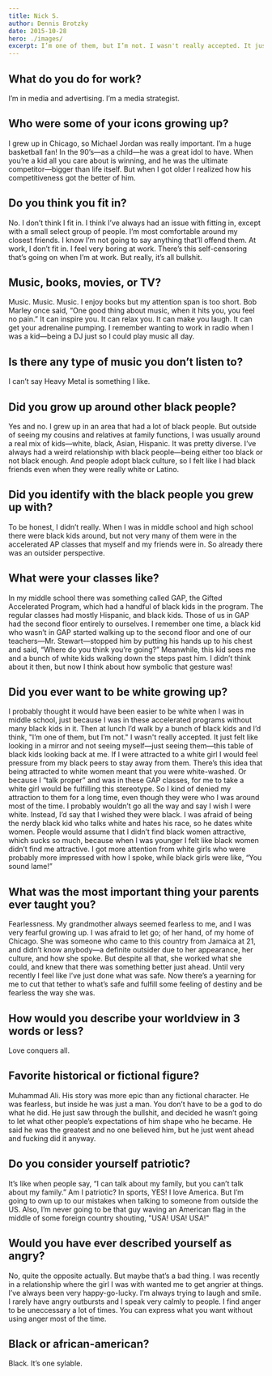 ```yaml
---
title: Nick S.
author: Dennis Brotzky
date: 2015-10-28
hero: ./images/
excerpt: I’m one of them, but I’m not. I wasn't really accepted. It just felt like looking in a mirror and not seeing myself—just seeing them—this table of black kids looking back at me.
---
```

## What do you do for work?

I’m in media and advertising. I’m a media strategist.

 
## Who were some of your icons growing up?

I grew up in Chicago, so Michael Jordan was really important. I’m a huge basketball fan! In the 90’s—as a child—he was a great idol to have. When you’re a kid all you care about is winning, and he was the ultimate competitor—bigger than life itself. But when I got older I realized how his competitiveness got the better of him.

 
## Do you think you fit in?

No. I don’t think I fit in. I think I’ve always had an issue with fitting in, except with a small select group of people. I’m most comfortable around my closest friends. I know I’m not going to say anything that’ll offend them. At work, I don’t fit in. I feel very boring at work. There’s this self-censoring that’s going on when I’m at work. But really, it’s all bullshit.

 
## Music, books, movies, or TV?

Music. Music. Music. I enjoy books but my attention span is too short. Bob Marley once said, “One good thing about music, when it hits you, you feel no pain.” It can inspire you. It can relax you. It can make you laugh. It can get your adrenaline pumping. I remember wanting to work in radio when I was a kid—being a DJ just so I could play music all day.

 
## Is there any type of music you don’t listen to?

I can’t say Heavy Metal is something I like.

 
## Did you grow up around other black people?

Yes and no. I grew up in an area that had a lot of black people. But outside of seeing my cousins and relatives at family functions, I was usually around a real mix of kids—white, black, Asian, Hispanic. It was pretty diverse. I’ve always had a weird relationship with black people—being either too black or not black enough. And people adopt black culture, so I felt like I had black friends even when they were really white or Latino.

 
## Did you identify with the black people you grew up with?

To be honest, I didn’t really. When I was in middle school and high school there were black kids around, but not very many of them were in the accelerated AP classes that myself and my friends were in. So already there was an outsider perspective.

 
## What were your classes like?

In my middle school there was something called GAP, the Gifted Accelerated Program, which had a handful of black kids in the program. The regular classes had mostly Hispanic, and black kids. Those of us in GAP had the second floor entirely to ourselves. I remember one time, a black kid who wasn’t in GAP started walking up to the second floor and one of our teachers—Mr. Stewart—stopped him by putting his hands up to his chest and said, “Where do you think you’re going?” Meanwhile, this kid sees me and a bunch of white kids walking down the steps past him. I didn’t think about it then, but now I think about how symbolic that gesture was!

 
## Did you ever want to be white growing up?

I probably thought it would have been easier to be white when I was in middle school, just because I was in these accelerated programs without many black kids in it. Then at lunch I’d walk by a bunch of black kids and I’d think, "I’m one of them, but I’m not." I wasn't really accepted. It just felt like looking in a mirror and not seeing myself—just seeing them—this table of black kids looking back at me. If I were attracted to a white girl I would feel pressure from my black peers to stay away from them. There’s this idea that being attracted to white women meant that you were white-washed. Or because I “talk proper” and was in these GAP classes, for me to take a white girl would be fulfilling this stereotype. So I kind of denied my attraction to them for a long time, even though they were who I was around most of the time. I probably wouldn’t go all the way and say I wish I were white. Instead, I’d say that I wished they were black. I was afraid of being the nerdy black kid who talks white and hates his race, so he dates white women. People would assume that I didn’t find black women attractive, which sucks so much, because when I was younger I felt like black women didn’t find me attractive. I got more attention from white girls who were probably more impressed with how I spoke, while black girls were like, “You sound lame!”

 
## What was the most important thing your parents ever taught you?

Fearlessness. My grandmother always seemed fearless to me, and I was very fearful growing up. I was afraid to let go; of her hand, of my home of Chicago. She was someone who came to this country from Jamaica at 21, and didn’t know anybody—a definite outsider due to her appearance, her culture, and how she spoke. But despite all that, she worked what she could, and knew that there was something better just ahead. Until very recently I feel like I’ve just done what was safe. Now there’s a yearning for me to cut that tether to what’s safe and fulfill some feeling of destiny and be fearless the way she was. 

 
## How would you describe your worldview in 3 words or less?

Love conquers all.

 
## Favorite historical or fictional figure?

Muhammad Ali. His story was more epic than any fictional character. He was fearless, but inside he was just a man. You don’t have to be a god to do what he did. He just saw through the bullshit, and decided he wasn’t going to let what other people’s expectations of him shape who he became. He said he was the greatest and no one believed him, but he just went ahead and fucking did it anyway.

 
## Do you consider yourself patriotic?

It’s like when people say, “I can talk about my family, but you can’t talk about my family.” Am I patriotic? In sports, YES! I love America. But I’m going to own up to our mistakes when talking to someone from outside the US. Also, I’m never going to be that guy waving an American flag in the middle of some foreign country shouting, "USA! USA! USA!"

 
## Would you have ever described yourself as angry?

No, quite the opposite actually. But maybe that’s a bad thing. I was recently in a relationship where the girl I was with wanted me to get angrier at things. I’ve always been very happy-go-lucky. I’m always trying to laugh and smile. I rarely have angry outbursts and I speak very calmly to people. I find anger to be uneccessary a lot of times. You can express what you want without using anger most of the time.

 
## Black or african-american?

Black. It’s one sylable.
